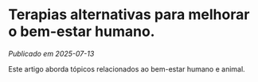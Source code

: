 # Terapias alternativas para melhorar o bem-estar humano.

*Publicado em 2025-07-13*

Este artigo aborda tópicos relacionados ao bem-estar humano e animal.
